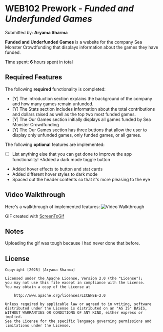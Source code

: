 # WEB102 Prework - *Funded and Underfunded Games*

Submitted by: **Aryama Sharma**

**Funded and Underfunded Games** is a website for the company Sea Monster Crowdfunding that displays information about the games they have funded.

Time spent: **6** hours spent in total

## Required Features

The following **required** functionality is completed:

* [Y] The introduction section explains the background of the company and how many games remain unfunded.
* [Y] The Stats section includes information about the total contributions and dollars raised as well as the top two most funded games.
* [Y] The Our Games section initially displays all games funded by Sea Monster Crowdfunding
* [Y] The Our Games section has three buttons that allow the user to display only unfunded games, only funded games, or all games.

The following **optional** features are implemented:

* [ ] List anything else that you can get done to improve the app functionality!
*Added a dark mode toggle button
*  Added hover effects to button and stat cards
* Added different hover styles to dark mode
*  Spaced out the header contents so that it's more pleasing to the eye

## Video Walkthrough

Here's a walkthrough of implemented features:
<img src="https://imgur.com/a/1aSzATi" width ='' alt ='Video Walkthrough' />

<!-- Replace this with whatever GIF tool you used! -->
GIF created with [ScreenToGif](https://www.screentogif.com/)

## Notes

Uploading the gif was tough because I had never done that before.

## License

    Copyright [2025] [Aryama Sharma]

    Licensed under the Apache License, Version 2.0 (the "License");
    you may not use this file except in compliance with the License.
    You may obtain a copy of the License at

        http://www.apache.org/licenses/LICENSE-2.0

    Unless required by applicable law or agreed to in writing, software
    distributed under the License is distributed on an "AS IS" BASIS,
    WITHOUT WARRANTIES OR CONDITIONS OF ANY KIND, either express or implied.
    See the License for the specific language governing permissions and
    limitations under the License.
